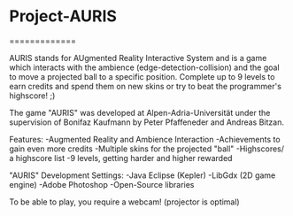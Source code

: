 <h1>Project-AURIS</h1>
=============

AURIS stands for AUgmented Reality Interactive System 
and is a game which interacts with the ambience (edge-detection-collision) and 
the goal to move a projected ball to a specific position. 
Complete up to 9 levels to earn credits and spend them on new skins or try to beat
the programmer's highscore! ;)

The game "AURIS" was developed at Alpen-Adria-Universität under the supervision of Bonifaz Kaufmann 
by Peter Pfaffeneder and Andreas Bitzan. 

Features:
-Augmented Reality and Ambience Interaction
-Achievements to gain even more credits
-Multiple skins for the projected "ball"
-Highscores/ a highscore list
-9 levels, getting harder and higher rewarded

"AURIS" Development Settings:
-Java Eclipse (Kepler)
-LibGdx (2D game engine)
-Adobe Photoshop
-Open-Source libraries

To be able to play, you require a webcam! (projector is optimal)
